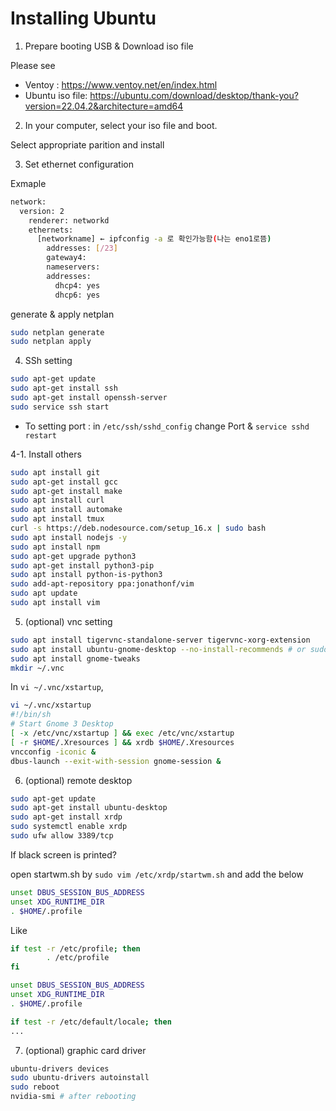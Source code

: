 # Installing Ubuntu 

1. Prepare booting USB & Download iso file

Please see 

- Ventoy : https://www.ventoy.net/en/index.html
- Ubuntu iso file: https://ubuntu.com/download/desktop/thank-you?version=22.04.2&architecture=amd64

2. In your computer, select your iso file and boot. 

Select appropriate parition and install

3. Set ethernet configuration

Exmaple
```bash
network:
  version: 2
    renderer: networkd
    ethernets:
      [networkname] ← ipfconfig -a 로 확인가능함(나는 eno1로뜸)
        addresses: [/23]
        gateway4:
        nameservers:
        addresses: 
          dhcp4: yes
          dhcp6: yes
```
generate & apply netplan
```bash
sudo netplan generate
sudo netplan apply
```


4. SSh setting 
```bash
sudo apt-get update
sudo apt-get install ssh
sudo apt-get install openssh-server
sudo service ssh start
```

- To setting port : in `/etc/ssh/sshd_config` change Port & `service sshd restart`

4-1. Install others

```bash
sudo apt install git
sudo apt-get install gcc
sudo apt-get install make
sudo apt install curl
sudo apt install automake
sudo apt install tmux
curl -s https://deb.nodesource.com/setup_16.x | sudo bash
sudo apt install nodejs -y
sudo apt install npm
sudo apt-get upgrade python3
sudo apt-get install python3-pip
sudo apt install python-is-python3
sudo add-apt-repository ppa:jonathonf/vim
sudo apt update
sudo apt install vim
```

5. (optional) vnc setting
```bash
sudo apt install tigervnc-standalone-server tigervnc-xorg-extension
sudo apt install ubuntu-gnome-desktop --no-install-recommends # or sudo apt install ubuntu-gnome-desktop no-recommends
sudo apt install gnome-tweaks
mkdir ~/.vnc
```


In `vi ~/.vnc/xstartup`,
```bash
vi ~/.vnc/xstartup
#!/bin/sh
# Start Gnome 3 Desktop
[ -x /etc/vnc/xstartup ] && exec /etc/vnc/xstartup
[ -r $HOME/.Xresources ] && xrdb $HOME/.Xresources
vncconfig -iconic &
dbus-launch --exit-with-session gnome-session &
```

6. (optional) remote desktop
```bash
sudo apt-get update
sudo apt-get install ubuntu-desktop
sudo apt-get install xrdp
sudo systemctl enable xrdp
sudo ufw allow 3389/tcp
```
If black screen is printed?

open startwm.sh by `sudo vim /etc/xrdp/startwm.sh` and add the below 
```bash
unset DBUS_SESSION_BUS_ADDRESS
unset XDG_RUNTIME_DIR
. $HOME/.profile
```
Like 
```bash
if test -r /etc/profile; then
        . /etc/profile
fi

unset DBUS_SESSION_BUS_ADDRESS
unset XDG_RUNTIME_DIR
. $HOME/.profile

if test -r /etc/default/locale; then
...
```

7. (optional) graphic card driver
```bash
ubuntu-drivers devices
sudo ubuntu-drivers autoinstall
sudo reboot
nvidia-smi # after rebooting
```
